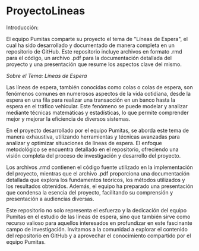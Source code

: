 # ProyectoLineas
Introducción:

El equipo Pumitas comparte su proyecto el tema de "Líneas de Espera", el cual ha sido desarrollado y documentado de manera completa en un repositorio de GitHub. Este repositorio incluye archivos en formato .rmd para el código, un archivo .pdf para la documentación detallada del proyecto y una presentación que resume los aspectos clave del mismo.

*Sobre el Tema: Líneas de Espera*

Las líneas de espera, también conocidas como colas o colas de espera, son fenómenos comunes en numerosos aspectos de la vida cotidiana, desde la espera en una fila para realizar una transacción en un banco hasta la espera en el tráfico vehicular. Este fenómeno se puede modelar y analizar mediante técnicas matemáticas y estadísticas, lo que permite comprender mejor y mejorar la eficiencia de diversos sistemas.

En el proyecto desarrollado por el equipo Pumitas, se aborda este tema de manera exhaustiva, utilizando herramientas y técnicas avanzadas para analizar y optimizar situaciones de líneas de espera. El enfoque metodológico se encuentra detallado en el repositorio, ofreciendo una visión completa del proceso de investigación y desarrollo del proyecto.

Los archivos .rmd contienen el código fuente utilizado en la implementación del proyecto, mientras que el archivo .pdf proporciona una documentación detallada que explora los fundamentos teóricos, los métodos utilizados y los resultados obtenidos. Además, el equipo ha preparado una presentación que condensa la esencia del proyecto, facilitando su comprensión y presentación a audiencias diversas.

Este repositorio no solo representa el esfuerzo y la dedicación del equipo Pumitas en el estudio de las líneas de espera, sino que también sirve como recurso valioso para aquellos interesados en profundizar en este fascinante campo de investigación. Invitamos a la comunidad a explorar el contenido del repositorio en GitHub y a aprovechar el conocimiento compartido por el equipo Pumitas.
